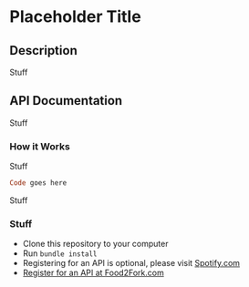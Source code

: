 # Placeholder Title

## Description
Stuff

## API Documentation
Stuff

### How it Works
Stuff

```Ruby
Code goes here
```
Stuff

### Stuff
* Clone this repository to your computer
* Run ```bundle install```
* Registering for an API is optional, please visit <a href="http://www.developer.spotify.com" target="_blank"> Spotify.com
* Register for an API at <a href="http://food2fork.com/" target="_blank">Food2Fork.com</a>
